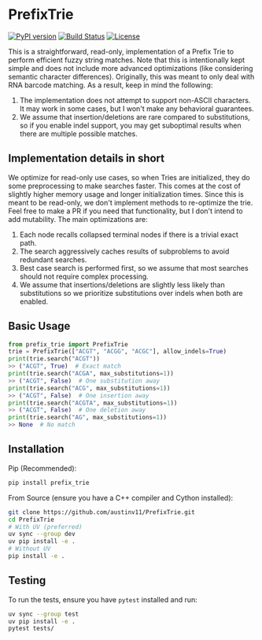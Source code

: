 # PrefixTrie

[![PyPI version](https://img.shields.io/pypi/v/prefix_trie.svg)](https://pypi.org/project/prefix_trie/)
[![Build Status](https://img.shields.io/github/actions/workflow/status/austinv11/PrefixTrie/python-app.yml?branch=master)](https://github.com/austinv11/PrefixTrie/actions)
[![License](https://img.shields.io/github/license/austinv11/PrefixTrie.svg)](https://github.com/austinv11/PrefixTrie/blob/master/LICENSE)

This is a straightforward, read-only, implementation of a Prefix Trie to perform efficient fuzzy string matches.
Note that this is intentionally kept simple and does not include more advanced optimizations (like considering semantic character differences).
Originally, this was meant to only deal with RNA barcode matching. As a result, keep in mind the following:

1. The implementation does not attempt to support non-ASCII characters. It may work in some cases, but I won't make any behavioral guarantees.
2. We assume that insertion/deletions are rare compared to substitutions, so if you enable indel support, you may get suboptimal results when there are multiple possible matches.


## Implementation details in short
We optimize for read-only use cases, so when Tries are initialized, they do some preprocessing to make searches faster.
This comes at the cost of slightly higher memory usage and longer initialization times. Since this is meant to be read-only,
we don't implement methods to re-optimize the trie. Feel free to make a PR if you need that functionality, but I don't intend to add mutability.
The main optimizations are:
1. Each node recalls collapsed terminal nodes if there is a trivial exact path.
2. The search aggressively caches results of subproblems to avoid redundant searches.
3. Best case search is performed first, so we assume that most searches should not require complex processing.
4. We assume that insertions/deletions are slightly less likely than substitutions so we prioritize substitutions over indels when both are enabled.

## Basic Usage

```python
from prefix_trie import PrefixTrie
trie = PrefixTrie(["ACGT", "ACGG", "ACGC"], allow_indels=True)
print(trie.search("ACGT"))
>> ("ACGT", True)  # Exact match
print(trie.search("ACGA", max_substitutions=1))
>> ("ACGT", False)  # One substitution away
print(trie.search("ACG", max_substitutions=1))
>> ("ACGT", False)  # One insertion away
print(trie.search("ACGTA", max_substitutions=1))
>> ("ACGT", False)  # One deletion away
print(trie.search("AG", max_substitutions=1))
>> None  # No match
```

## Installation

Pip (Recommended):
```bash
pip install prefix_trie
```

From Source (ensure you have a C++ compiler and Cython installed):
```bash
git clone https://github.com/austinv11/PrefixTrie.git
cd PrefixTrie
# With UV (preferred)
uv sync --group dev
uv pip install -e .
# Without UV
pip install -e .
```

## Testing
To run the tests, ensure you have `pytest` installed and run:
```bash
uv sync --group test
uv pip install -e .
pytest tests/
```


